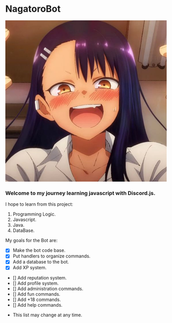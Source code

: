 # NagatoroBot
![Nagatoro Avatar](/images/avatar.jpg)

<h3> Welcome to my journey learning javascript with Discord.js.</h3>

I hope to learn from this project:
1. Programming Logic.
2. Javascript.
3. Java.
4. DataBase.

My goals for the Bot are:
- [x] Make the bot code base.
- [x] Put handlers to organize commands.
- [x] Add a database to the bot.
- [x] Add XP system.
- [] Add reputation system.
- [] Add profile system.
- [] Add administration commands.
- [] Add fun commands.
- [] Add +18 commands.
- [] Add help commands.

* This list may change at any time.
